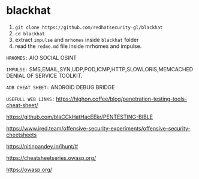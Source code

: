 # blackhat
1. `git clone https://github.com/redhatsecurity-gl/blackhat`
2. `cd blackhat`
3. extract `impulse` and `mrhomes` inside `blackhat` folder
4. read the `redme.md` file inside mrhomes and impulse.

`HRHOMES:`
AIO SOCIAL OSINT

`IMPULSE:`
SMS,EMAIL,SYN,UDP,POD,ICMP,HTTP,SLOWLORIS,MEMCACHED
DENIAL OF SERVICE TOOLKIT.

`ADB CHEAT SHEET:`
ANDROID DEBUG BRIDGE

`USEFULL WEB LINKS:`
https://highon.coffee/blog/penetration-testing-tools-cheat-sheet/

https://github.com/blaCCkHatHacEEkr/PENTESTING-BIBLE

https://www.ired.team/offensive-security-experiments/offensive-security-cheetsheets

https://nitinpandey.in/ihunt/#

https://cheatsheetseries.owasp.org/

https://owasp.org/
